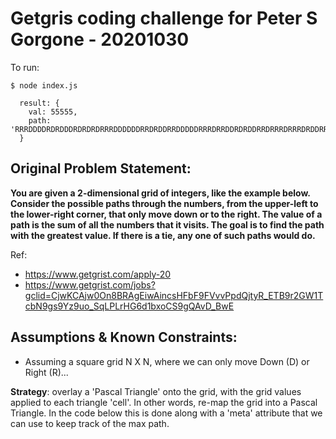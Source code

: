 #  Getgris coding challenge for Peter S Gorgone - 20201030

To run:
```
$ node index.js

  result: {
    val: 55555,
    path: 'RRRDDDDRDRDDDRDRDRDRRRDDDDDDRRDRDDRRDDDDDRRRDRRDDRDRDDRRDRRRDRRRDRDDRRRDRRDRRDRDRRDDDDRDDRDDRDRRRR'
  }
```

## Original Problem Statement:

__You are given a 2-dimensional grid of integers, like the example below. Consider the possible paths through the numbers, from the upper-left to the lower-right corner, that only move down or to the right. The value of a path is the sum of all the numbers that it visits. The goal is to find the path with the greatest value. If there is a tie, any one of such paths would do.__

Ref: 
* https://www.getgrist.com/apply-20
* https://www.getgrist.com/jobs?gclid=CjwKCAjw0On8BRAgEiwAincsHFbF9FVvvPpdQjtyR_ETB9r2GW1TcbN9gs9Yz9uo_SqLPLrHG6d1bxoCS9gQAvD_BwE


## Assumptions & Known Constraints:
* Assuming a square grid N X N, where we can only move Down (D) or Right (R)...

**Strategy**: overlay a 'Pascal Triangle' onto the grid, with the grid values applied to each triangle 'cell'.  In other words, re-map the grid into a Pascal Triangle. In the code below this is done along with a 'meta' attribute that we can use to keep track of the max path.

